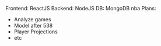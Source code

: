 Frontend: ReactJS
Backend: NodeJS
DB: MongoDB
nba
Plans:
- Analyze games
- Model after 538
- Player Projections
- etc
